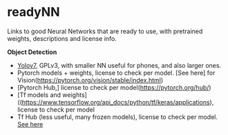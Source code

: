 # readyNN
Links to good Neural Networks that are ready to use, with pretrained weights, descriptions and license info. 

**Object Detection**
* [Yolov7](https://github.com/WongKinYiu/yolov7), GPLv3, with smaller NN useful for phones, and also larger ones. 
* Pytorch models + weights, license to check per model. [See here] for Vision(https://pytorch.org/vision/stable/index.html)
* [Pytorch Hub,] license to check per model(https://pytorch.org/hub/)
* [Tf models and weights]((https://www.tensorflow.org/api_docs/python/tf/keras/applications), license to check per model
* Tf Hub (less useful, many frozen models), license to check per model. [See here](https://tfhub.dev/)
